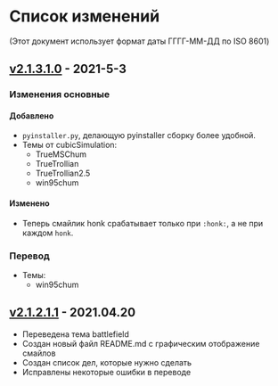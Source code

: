 # Список изменений
(Этот документ использует формат даты ГГГГ-ММ-ДД по ISO 8601)

## [v2.1.3.1.0] - 2021-5-3
### Изменения основные
#### Добавлено
- ```pyinstaller.py```, делающую pyinstaller сборку более удобной.
- Темы от cubicSimulation:
  - TrueMSChum
  - TrueTrollian
  - TrueTrollian2.5
  - win95chum
#### Изменено
- Теперь смайлик honk срабатывает только при ```:honk:```, а не при каждом ```honk```.
### Перевод
- Темы:
  - win95chum

[v2.1.3.1.0]: https://github.com/Daosp/pesterchum-Dpeta-rus/releases/tag/v2.1.2.1.0

## [v2.1.2.1.1] - 2021.04.20
* Переведена тема battlefield
* Создан новый файл README.md с графическим отображение смайлов
* Создан список дел, которые нужно сделать
* Исправлены некоторые ошибки в переводе

[v2.1.2.1.1]: https://github.com/Daosp/pesterchum-Dpeta-rus/releases/tag/v2.1.2.1.1